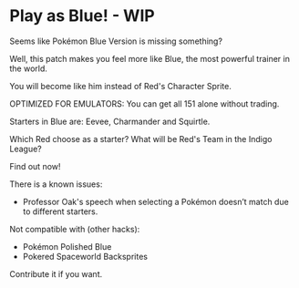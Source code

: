 # Play as Blue! - WIP
Seems like Pokémon Blue Version is missing something?

Well, this patch makes you feel more like Blue, the most powerful trainer in the world.

You will become like him instead of Red's Character Sprite.

OPTIMIZED FOR EMULATORS: You can get all 151 alone without trading.

Starters in Blue are: Eevee, Charmander and Squirtle.

Which Red choose as a starter? What will be Red's Team in the Indigo League?

Find out now!

There is a known issues:
- Professor Oak's speech when selecting a Pokémon doesn’t match due to different starters.

Not compatible with (other hacks):
- Pokémon Polished Blue
- Pokered Spaceworld Backsprites 

Contribute it if you want.
